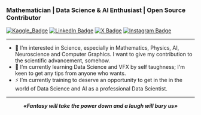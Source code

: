 ### Mathematician | Data Science & AI Enthusiast | Open Source Contributor

[![Kaggle_Badge](https://img.shields.io/badge/Projects-gray?logo=kaggle)](https://www.kaggle.com/nikasun)
[![LinkedIn Badge](https://img.shields.io/badge/-Connect-blue?logo=linkedin)](https://www.linkedin.com/in/edoardo-tesei-52214014b/)
[![X Badge](https://img.shields.io/badge/Follow-black?logo=x)](https://x.com/Ed_D_dy)
[![Instagram Badge](https://img.shields.io/badge/-Follow-orange?logo=instagram)](https://www.instagram.com/ed_d_dy_/)


---

- 👀 I’m interested in Science, especially in Mathematics, Physics, AI, Neuroscience and Computer Graphics.
  I want to give my contribution to the scientific advancement, somehow.
- 🌱 I’m currently learning Data Science and VFX by self taughness; I'm keen to get any tips from anyone who wants.
- ⚡ I’m currently training to deserve an opportunity to get in the in the world of Data Science and AI as a professional Data Scientist.
<!--- 📫 How to reach me: you can send an email to _nikasun37@gmail.com._---!>
<!--- 😄 Pronouns: ...
- ⚡ Fun fact: 💞️...---!>
<!---
Joyboy0056/Joyboy0056 is a ✨ special ✨ repository because its `README.md` (this file) appears on your GitHub profile.
You can click the Preview link to take a look at your changes.
--->
-----

<div align="center">
  
**_«Fantasy will take the power down and a laugh will bury us»_**

</div>
